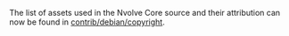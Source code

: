 The list of assets used in the Nvolve Core source and their attribution can now be found in [contrib/debian/copyright](../contrib/debian/copyright).
